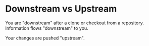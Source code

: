 # Downstream vs Upstream

You are "downstream" after a clone or checkout from a repository. Information flows "downstream" to you.

Your changes are pushed "upstream".
